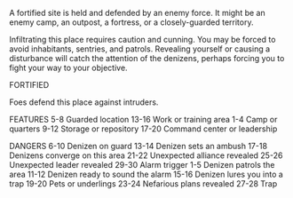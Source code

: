 A fortified site is held and defended by an enemy force. It might be an enemy camp, an outpost, a fortress, or a closely-guarded territory.

Infiltrating this place requires caution and cunning. You may be forced to avoid inhabitants, sentries, and patrols. Revealing yourself or causing a disturbance will catch the attention of the denizens, perhaps forcing you to fight your way to your objective.


FORTIFIED

Foes defend this place against intruders.

FEATURES
5-8 Guarded location 13-16 Work or training area
 1-4 Camp or quarters
 9-12 Storage or repository
17-20 Command center or leadership


DANGERS
6-10 Denizen on guard
13-14 Denizen sets an ambush
17-18 Denizens converge on this area 
21-22 Unexpected alliance revealed 
25-26 Unexpected leader revealed 
29-30 Alarm trigger
1-5 Denizen patrols the area
11-12 Denizen ready to sound the alarm
15-16 Denizen lures you into a trap
19-20 Pets or underlings
23-24 Nefarious plans revealed
27-28 Trap


